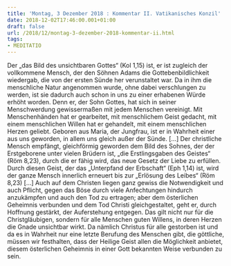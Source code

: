 ```yaml
---
title: 'Montag, 3 Dezember 2018 : Kommentar II. Vatikanisches Konzil'
date: 2018-12-02T17:46:00.001+01:00
draft: false
url: /2018/12/montag-3-dezember-2018-kommentar-ii.html
tags: 
- MEDITATIO
---
```


Der „das Bild des unsichtbaren Gottes“ (Kol 1,15) ist, er ist zugleich der vollkommene Mensch, der den Söhnen Adams die Gottebenbildlichkeit wiedergab, die von der ersten Sünde her verunstaltet war. Da in ihm die menschliche Natur angenommen wurde, ohne dabei verschlungen zu werden, ist sie dadurch auch schon in uns zu einer erhabenen Würde erhöht worden. Denn er, der Sohn Gottes, hat sich in seiner Menschwerdung gewissermaßen mit jedem Menschen vereinigt. Mit Menschenhänden hat er gearbeitet, mit menschlichem Geist gedacht, mit einem menschlichen Willen hat er gehandelt, mit einem menschlichen Herzen geliebt. Geboren aus Maria, der Jungfrau, ist er in Wahrheit einer aus uns geworden, in allem uns gleich außer der Sünde. \[…\] Der christliche Mensch empfängt, gleichförmig geworden dem Bild des Sohnes, der der Erstgeborene unter vielen Brüdern ist, „die Erstlingsgaben des Geistes“ (Röm 8,23), durch die er fähig wird, das neue Gesetz der Liebe zu erfüllen. Durch diesen Geist, der das „Unterpfand der Erbschaft“ (Eph 1,14) ist, wird der ganze Mensch innerlich erneuert bis zur „Erlösung des Leibes“ (Röm 8,23) \[…\] Auch auf dem Christen liegen ganz gewiss die Notwendigkeit und auch Pflicht, gegen das Böse durch viele Anfechtungen hindurch anzukämpfen und auch den Tod zu ertragen; aber dem österlichen Geheimnis verbunden und dem Tod Christi gleichgestaltet, geht er, durch Hoffnung gestärkt, der Auferstehung entgegen. Das gilt nicht nur für die Christgläubigen, sondern für alle Menschen guten Willens, in deren Herzen die Gnade unsichtbar wirkt. Da nämlich Christus für alle gestorben ist und da es in Wahrheit nur eine letzte Berufung des Menschen gibt, die göttliche, müssen wir festhalten, dass der Heilige Geist allen die Möglichkeit anbietet, diesem österlichen Geheimnis in einer Gott bekannten Weise verbunden zu sein.